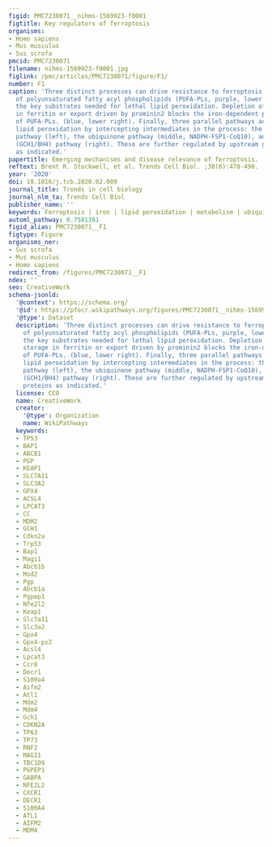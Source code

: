 ```yaml
---
figid: PMC7230071__nihms-1569923-f0001
figtitle: Key regulators of ferroptosis
organisms:
- Homo sapiens
- Mus musculus
- Sus scrofa
pmcid: PMC7230071
filename: nihms-1569923-f0001.jpg
figlink: /pmc/articles/PMC7230071/figure/F1/
number: F1
caption: 'Three distinct processes can drive resistance to ferroptosis. Depletion
  of polyunsaturated fatty acyl phospholipids (PUFA-PLs, purple, lower left) depletes
  the key substrates needed for lethal lipid peroxidation. Depletion of iron by storage
  in ferritin or export driven by prominin2 blocks the iron-dependent peroxidation
  of PUFA-PLs. (blue, lower right). Finally, three parallel pathways act to suppress
  lipid peroxidation by intercepting intermediates in the process: the glutathione
  pathway (left), the ubiquinone pathway (middle, NADPH-FSP1-CoQ10), and the tetrahydrobiopterin
  (GCH1/BH4) pathway (right). These are further regulated by upstream genes and proteins
  as indicated.'
papertitle: Emerging mechanisms and disease relevance of ferroptosis.
reftext: Brent R. Stockwell, et al. Trends Cell Biol. ;30(6):478-490.
year: '2020'
doi: 10.1016/j.tcb.2020.02.009
journal_title: Trends in cell biology
journal_nlm_ta: Trends Cell Biol
publisher_name: ''
keywords: Ferroptosis | iron | lipid peroxidation | metabolism | ubiquinone | cancer
automl_pathway: 0.7581381
figid_alias: PMC7230071__F1
figtype: Figure
organisms_ner:
- Sus scrofa
- Mus musculus
- Homo sapiens
redirect_from: /figures/PMC7230071__F1
ndex: ''
seo: CreativeWork
schema-jsonld:
  '@context': https://schema.org/
  '@id': https://pfocr.wikipathways.org/figures/PMC7230071__nihms-1569923-f0001.html
  '@type': Dataset
  description: 'Three distinct processes can drive resistance to ferroptosis. Depletion
    of polyunsaturated fatty acyl phospholipids (PUFA-PLs, purple, lower left) depletes
    the key substrates needed for lethal lipid peroxidation. Depletion of iron by
    storage in ferritin or export driven by prominin2 blocks the iron-dependent peroxidation
    of PUFA-PLs. (blue, lower right). Finally, three parallel pathways act to suppress
    lipid peroxidation by intercepting intermediates in the process: the glutathione
    pathway (left), the ubiquinone pathway (middle, NADPH-FSP1-CoQ10), and the tetrahydrobiopterin
    (GCH1/BH4) pathway (right). These are further regulated by upstream genes and
    proteins as indicated.'
  license: CC0
  name: CreativeWork
  creator:
    '@type': Organization
    name: WikiPathways
  keywords:
  - TP53
  - BAP1
  - ABCB1
  - PGP
  - KEAP1
  - SLC7A11
  - SLC3A2
  - GPX4
  - ACSL4
  - LPCAT3
  - CC
  - MDM2
  - GCH1
  - Cdkn2a
  - Trp53
  - Bap1
  - Magi1
  - Abcb1b
  - Mod2
  - Pgp
  - Abcb1a
  - Pgpep1
  - Nfe2l2
  - Keap1
  - Slc7a11
  - Slc3a2
  - Gpx4
  - Gpx4-ps2
  - Acsl4
  - Lpcat3
  - Ccr8
  - Decr1
  - S100a4
  - Aifm2
  - Atl1
  - Mdm2
  - Mdm4
  - Gch1
  - CDKN2A
  - TP63
  - TP73
  - RNF2
  - MAGI1
  - TBC1D9
  - PGPEP1
  - GABPA
  - NFE2L2
  - CXCR1
  - DECR1
  - S100A4
  - ATL1
  - AIFM2
  - MDM4
---
```

